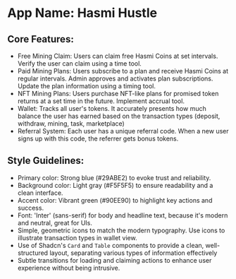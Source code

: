 # **App Name**: Hasmi Hustle

## Core Features:

- Free Mining Claim: Users can claim free Hasmi Coins at set intervals. Verify the user can claim using a time tool.
- Paid Mining Plans: Users subscribe to a plan and receive Hasmi Coins at regular intervals. Admin approves and activates plan subscriptions. Update the plan information using a timing tool.
- NFT Mining Plans: Users purchase NFT-like plans for promised token returns at a set time in the future. Implement accrual tool.
- Wallet: Tracks all user's tokens. It accurately presents how much balance the user has earned based on the transaction types (deposit, withdraw, mining, task, marketplace)
- Referral System: Each user has a unique referral code. When a new user signs up with this code, the referrer gets bonus tokens.

## Style Guidelines:

- Primary color: Strong blue (#29ABE2) to evoke trust and reliability.
- Background color: Light gray (#F5F5F5) to ensure readability and a clean interface.
- Accent color: Vibrant green (#90EE90) to highlight key actions and success.
- Font: 'Inter' (sans-serif) for body and headline text, because it's modern and neutral, great for UIs.
- Simple, geometric icons to match the modern typography. Use icons to illustrate transaction types in wallet view.
- Use of Shadcn's `Card` and `Table` components to provide a clean, well-structured layout, separating various types of information effectively
- Subtle transitions for loading and claiming actions to enhance user experience without being intrusive.